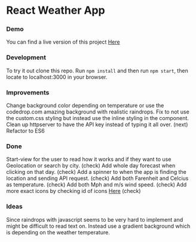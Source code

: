 # React Weather App

### Demo
You can find a live version of this project [Here](http://elixir7.github.io/react-exercise-weatherAPI/public/#/)

### Development
To try it out clone this repo. Run `npm install` and then run `npm start`, then locate to localhost:3000 in your browser.

### Improvements
Change background color depending on temperature or use the codedrop.com amazing background with realistic raindrops.
Fix to not use the custom.css styling but instead use the inline styling in the component.
Clean up httpserver to have the API key instead of typing it all over. (next)
Refactor to ES6

### Done
Start-view for the user to read how it works and if they want to use Geolocation or search by city. (check)
Add whole day forecast when clicking on that day. (check)
Add a spinner to when the app is finding the location and sending API request. (check)
Add both Farenheit and Celcius as temperature. (check)
Add both Mph and m/s wind speed. (check)
Add more exact icons by checking id of icons [Here](http://openweathermap.org/weather-conditions) (check)

### Ideas
Since raindrops with javascript seems to be very hard to implement and might be difficult to read text on. Instead use a gradient background which is depending on the weather temperature.
